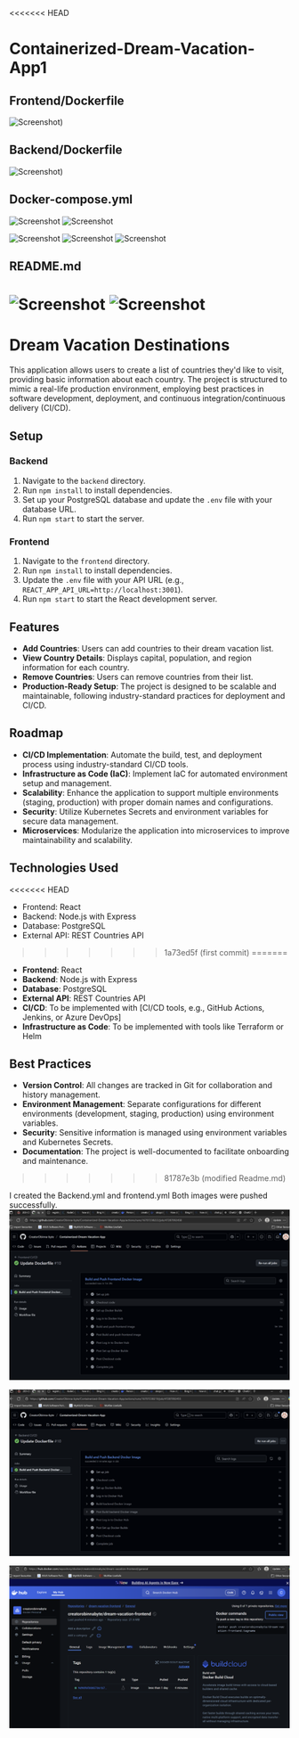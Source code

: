 <<<<<<< HEAD
# Containerized-Dream-Vacation-App1

## Frontend/Dockerfile
![Screenshot](https://github.com/CreatorObinna-byte/Containerized-Dream-Vacation-App1/blob/edcf8610e22378605d0fe1d611a4e09bb38ff8ef/Screenshot%20From%202025-07-18%2018-26-37.png))


## Backend/Dockerfile
![Screenshot](https://github.com/CreatorObinna-byte/Containerized-Dream-Vacation-App1/blob/bb0b6b7eeedc78c5b191ebf15d59d6e1d2ddfbe9/Screenshot%20From%202025-07-18%2018-28-24.png))

## Docker-compose.yml
![Screenshot](https://github.com/CreatorObinna-byte/Containerized-Dream-Vacation-App1/blob/9ec9c25c09a52c2340fccfd0c6fdf651ea1428f1/Screenshot%20From%202025-07-18%2018-31-34.png)
![Screenshot](https://github.com/CreatorObinna-byte/Containerized-Dream-Vacation-App1/blob/23c7793d9e71a0735a165f55d12e5ca322dd2d68/Screenshot%20From%202025-07-18%2018-32-02.png)

![Screenshot](https://github.com/CreatorObinna-byte/Containerized-Dream-Vacation-App1/blob/97ccb5df1045ead2eab6f3ed435fb3fa49a9238b/Screenshot%20From%202025-07-18%2020-25-06.png)
![Screenshot](https://github.com/CreatorObinna-byte/Containerized-Dream-Vacation-App1/blob/9ae0c2d8acf9ab2b1e4c6bd69483ebf3c1152a73/Screenshot%20From%202025-07-19%2014-32-59.png)
![Screenshot](https://github.com/CreatorObinna-byte/Containerized-Dream-Vacation-App1/blob/576934be989b4107618d509ad442005a09fbd2bf/Screenshot%20From%202025-07-19%2014-41-03.png)

## README.md
![Screenshot](https://github.com/CreatorObinna-byte/Containerized-Dream-Vacation-App1/blob/4f03ce09d9f220a84d2cc2db53998469259d9e92/Screenshot%20From%202025-07-19%2021-04-37.png)
![Screenshot](https://github.com/CreatorObinna-byte/Containerized-Dream-Vacation-App1/blob/c8eb10b1506c8a413802bad7bdbb396d373c55e2/Screenshot%20From%202025-07-19%2021-05-33.png)
=======
# Dream Vacation Destinations

This application allows users to create a list of countries they'd like to visit, providing basic information about each country. The project is structured to mimic a real-life production environment, employing best practices in software development, deployment, and continuous integration/continuous delivery (CI/CD).

## Setup

### Backend
1. Navigate to the `backend` directory.
2. Run `npm install` to install dependencies.
3. Set up your PostgreSQL database and update the `.env` file with your database URL.
4. Run `npm start` to start the server.

### Frontend
1. Navigate to the `frontend` directory.
2. Run `npm install` to install dependencies.
3. Update the `.env` file with your API URL (e.g., `REACT_APP_API_URL=http://localhost:3001`).
4. Run `npm start` to start the React development server.

## Features
- **Add Countries**: Users can add countries to their dream vacation list.
- **View Country Details**: Displays capital, population, and region information for each country.
- **Remove Countries**: Users can remove countries from their list.
- **Production-Ready Setup**: The project is designed to be scalable and maintainable, following industry-standard practices for deployment and CI/CD.

## Roadmap
- **CI/CD Implementation**: Automate the build, test, and deployment process using industry-standard CI/CD tools.
- **Infrastructure as Code (IaC)**: Implement IaC for automated environment setup and management.
- **Scalability**: Enhance the application to support multiple environments (staging, production) with proper domain names and configurations.
- **Security**: Utilize Kubernetes Secrets and environment variables for secure data management.
- **Microservices**: Modularize the application into microservices to improve maintainability and scalability.

## Technologies Used
<<<<<<< HEAD
- Frontend: React
- Backend: Node.js with Express
- Database: PostgreSQL
- External API: REST Countries API
>>>>>>> 1a73ed5f (first commit)
=======
- **Frontend**: React
- **Backend**: Node.js with Express
- **Database**: PostgreSQL
- **External API**: REST Countries API
- **CI/CD**: To be implemented with [CI/CD tools, e.g., GitHub Actions, Jenkins, or Azure DevOps]
- **Infrastructure as Code**: To be implemented with tools like Terraform or Helm

## Best Practices
- **Version Control**: All changes are tracked in Git for collaboration and history management.
- **Environment Management**: Separate configurations for different environments (development, staging, production) using environment variables.
- **Security**: Sensitive information is managed using environment variables and Kubernetes Secrets.
- **Documentation**: The project is well-documented to facilitate onboarding and maintenance.
>>>>>>> 81787e3b (modified Readme.md)

I created the Backend.yml and frontend.yml 
Both images were pushed successfully.
![Screenshot](https://github.com/CreatorObinna-byte/Containerized-Dream-Vacation-App/blob/NewerObinnabyte/Screenshot%202025-08-03%20174938.png?raw=true)

![Screenshot](https://github.com/CreatorObinna-byte/Containerized-Dream-Vacation-App/blob/NewerObinnabyte/Screenshot%202025-08-03%20175045.png?raw=true)

![Screenshot](https://github.com/CreatorObinna-byte/Containerized-Dream-Vacation-App/blob/NewerObinnabyte/Screenshot%202025-08-03%20175258.png?raw=true)
